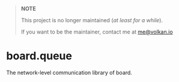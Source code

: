 > **NOTE**
>
> This project is no longer maintained (*at least for a while*).
>
> If you want to be the maintainer, contact me
> at me@volkan.io
>

# board.queue
The network-level communication library of board.
